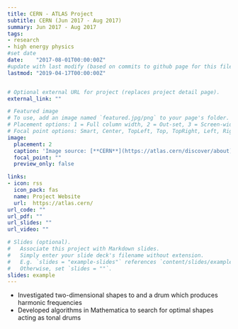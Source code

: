 ```yaml
---
title: CERN - ATLAS Project 
subtitle: CERN (Jun 2017 - Aug 2017)
summary: Jun 2017 - Aug 2017
tags:
- research
- high energy physics
#set date 
date:    "2017-08-01T00:00:00Z"
#update with last modify (based on commits to github page for this file)
lastmod: "2019-04-17T00:00:00Z"


# Optional external URL for project (replaces project detail page).
external_link: ""

# Featured image
# To use, add an image named `featured.jpg/png` to your page's folder.
# Placement options: 1 = Full column width, 2 = Out-set, 3 = Screen-width
# Focal point options: Smart, Center, TopLeft, Top, TopRight, Left, Right, BottomLeft, Bottom, BottomRight
image:
  placement: 2
  caption: 'Image source: [**CERN**](https://atlas.cern/discover/about)'
  focal_point: ""
  preview_only: false

links:
- icon: rss
  icon_pack: fas
  name: Project Website
  url:  https://atlas.cern/
url_code: ""
url_pdf: ""
url_slides: ""
url_video: ""

# Slides (optional).
#   Associate this project with Markdown slides.
#   Simply enter your slide deck's filename without extension.
#   E.g. `slides = "example-slides"` references `content/slides/example-slides.md`.
#   Otherwise, set `slides = ""`.
slides: example
---
```



- Investigated two-dimensional shapes to and a drum which produces harmonic frequencies
- Developed algorithms in Mathematica to search for optimal shapes acting as tonal drums


